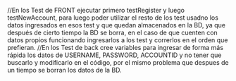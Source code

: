 //En los Test de FRONT ejecutar primero testRegister y luego testNewAccount, para luego poder utilizar el resto de los test usadno los datos ingresados en esos test y que quedan almacenados en la BD, ya que después de cierto tiempo la BD se borra, en el caso de que cuenten con datos propios funcionando ingresarlos a los test y correrlos en el orden que prefieran.
//En los Test de back cree variables para ingresar de forma más rápida los datos de USERNAME, PASSWORD, ACCOUNTID y no tener que buscarlo y modificarlo en el código, por el mismo problema que despues de un tiempo se borran los datos de la BD.
